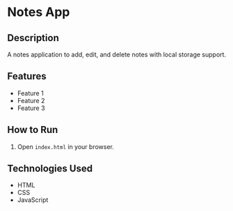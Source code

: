 
# Notes App

## Description
A notes application to add, edit, and delete notes with local storage support.

## Features
- Feature 1
- Feature 2
- Feature 3

## How to Run
1. Open `index.html` in your browser.

## Technologies Used
- HTML
- CSS
- JavaScript
